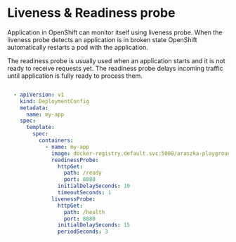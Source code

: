 # Liveness & Readiness probe

Application in OpenShift can monitor itself using liveness probe. When the liveness probe detects an application is in broken state OpenShift automatically restarts a pod with the application.

The readiness probe is usually used when an application starts and it is not ready to receive requests yet. The readiness probe delays incoming traffic until application is fully ready to process them.
```yaml

  - apiVersion: v1
    kind: DeploymentConfig
    metadata:
      name: my-app
    spec:
      template:
        spec:
          containers:
            - name: my-app
              image: docker-registry.default.svc:5000/araszka-playground/my-app:latest
              readinessProbe:
                httpGet:
                  path: /ready
                  port: 8080
                initialDelaySeconds: 10
                timeoutSeconds: 1
              livenessProbe:
                httpGet:
                  path: /health
                  port: 8080
                initialDelaySeconds: 15
                periodSeconds: 3

```